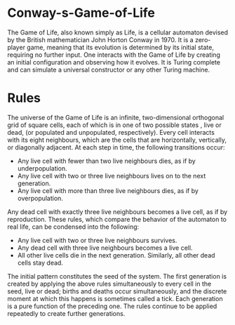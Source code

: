 # Conway-s-Game-of-Life
The Game of Life, also known simply as Life, is a cellular automaton devised by the British mathematician John Horton Conway in 1970.
It is a zero-player game, meaning that its evolution is determined by its initial state, requiring no further input. 
One interacts with the Game of Life by creating an initial configuration and observing how it evolves. 
It is Turing complete and can simulate a universal constructor or any other Turing machine.

# Rules

The universe of the Game of Life is an infinite, two-dimensional orthogonal grid of square cells, each of which is in one of two possible states
, live or dead, (or populated and unpopulated, respectively). Every cell interacts with its eight neighbours,
which are the cells that are horizontally, vertically, or diagonally adjacent. At each step in time, the following transitions occur:

 - Any live cell with fewer than two live neighbours dies, as if by underpopulation.
 - Any live cell with two or three live neighbours lives on to the next generation.
 - Any live cell with more than three live neighbours dies, as if by overpopulation.


Any dead cell with exactly three live neighbours becomes a live cell, as if by reproduction.
These rules, which compare the behavior of the automaton to real life, can be condensed into the following:

 - Any live cell with two or three live neighbours survives.
 - Any dead cell with three live neighbours becomes a live cell.
 - All other live cells die in the next generation. Similarly, all other dead cells stay dead.
 
The initial pattern constitutes the seed of the system. The first generation is created by applying the above rules simultaneously to every cell in the seed,
live or dead; births and deaths occur simultaneously, and the discrete moment at which this happens is sometimes called a tick.
Each generation is a pure function of the preceding one. The rules continue to be applied repeatedly to create further generations.
